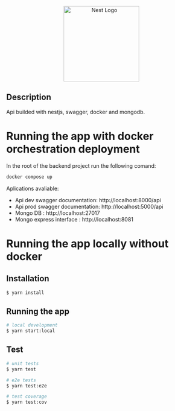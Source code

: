 <p align="center">
  <a href="http://nestjs.com/" target="blank"><img src="https://nestjs.com/img/logo-small.svg" width="200" alt="Nest Logo" /></a>
</p>

## Description

 Api builded with nestjs, swagger, docker and mongodb.

# Running the app with docker orchestration deployment
In the root of the backend project run the following comand:
```bash
docker compose up
```
Aplications avaliable:
- Api dev swagger documentation: http://localhost:8000/api
- Api prod swagger documentation: http://localhost:5000/api
- Mongo DB : http://localhost:27017
- Mongo express interface : http://localhost:8081


# Running the app locally without docker

## Installation

```bash
$ yarn install
```

## Running the app

```bash
# local development
$ yarn start:local
```

## Test

```bash
# unit tests
$ yarn test

# e2e tests
$ yarn test:e2e

# test coverage
$ yarn test:cov
```
